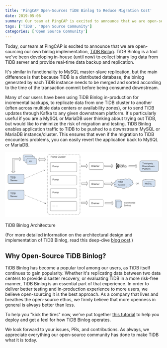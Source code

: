 ```yaml
---
title: 'PingCAP Open-Sources TiDB Binlog to Reduce Migration Cost'
date: 2019-05-06
summary: Our team at PingCAP is excited to announce that we are open-sourcing our own binlog implementation, TiDB Binlog. TiDB Binlog is a tool we’ve been developing in-house (until now) to collect binary log data from TiDB server and provide real-time data backup and replication.
tags: ['TiDB', 'Open Source Community']
categories: ['Open Source Community']
---
```


Today, our team at PingCAP is excited to announce that we are open-sourcing our own binlog implementation, [TiDB Binlog](https://github.com/pingcap/tidb-binlog). TiDB Binlog is a tool we've been developing in-house (until now) to collect binary log data from TiDB server and provide real-time data backup and replication.

It's similar in functionality to MySQL master-slave replication, but the main difference is that because TiDB is a distributed database, the binlog generated by each TiDB instance needs to be merged and sorted according to the time of the transaction commit before being consumed downstream.

Many of our users have been using TiDB Binlog in-production for incremental backups, to replicate data from one TiDB cluster to another (often across multiple data centers or availability zones), or to send TiDB updates through Kafka to any given downstream platform. It's particularly useful if you are a MySQL or MariaDB user thinking about trying out TiDB, but would like to minimize the risk of migration and testing. TiDB Binlog enables application traffic to TiDB to be pushed to a downstream MySQL or MariaDB instance/cluster. This ensures that even if the migration to TiDB encounters problems, you can easily revert the application back to MySQL or MariaDB.

![TiDB Binlog Architecture](media/tidb_binlog_cluster.png)
<div class="caption-center"> TiDB Binlog Architecture </div>

(For more detailed information on the architectural design and implementation of TiDB Binlog, read this deep-dive [blog post](https://pingcap.com/blog/tidb-binlog-architecture-evolution-and-implementation-principles/).)

## Why Open-Source TiDB Binlog?

TiDB Binlog has become a popular tool among our users, as TiDB itself continues to gain popularity. Whether it's replicating data between two data centers to provide disaster recovery, or evaluating TiDB in a more risk-free manner, TiDB Binlog is an essential part of that experience. In order to deliver better testing and in-production experience to more users, we believe open-sourcing it is the best approach. As a company that lives and breathes the open-source ethos, we firmly believe that more openness in general is always better than less.

To help you "kick the tires" now, we've put together [this tutorial](https://pingcap.com/docs/dev/how-to/get-started/tidb-binlog/) to help you deploy and get a feel for how TiDB Binlog operates.

We look forward to your issues, PRs, and contributions. As always, we appreciate everything our open-source community has done to make TiDB what it is today.
